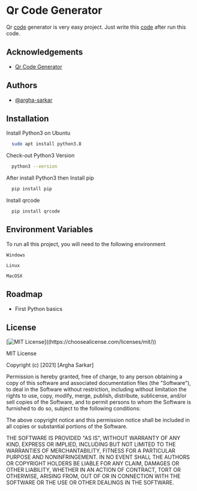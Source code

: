 # Qr Code Generator
Qr [code](https://github.com/argha-sarkar/Python-Projects/tree/main/Qr-Code-Generator) generator is very easy project. Just write this [code](https://github.com/argha-sarkar/Python-Projects/blob/main/Qr-Code-Generator/Qr-code-generator.py) after run this code.

## Acknowledgements
 - [Qr Code Generator](https://github.com/argha-sarkar/Python-Projects/tree/main/Qr-Code-Generator)

  
## Authors

- [@argha-sarkar](https://github.com/argha-sarkar)

  
## Installation

Install Python3 on Ubuntu

```bash
  sudo apt install python3.8
```
Check-out Python3 Version 

```bash
  python3 --version
```
After install Python3 then Install pip

```bash
  pip install pip
```
Install qrcode

```
  pip install qrcode
```
    
## Environment Variables

To run all this project, you will need to the following environment 

`Windows`

`Linux`

`MacOSX`

  
## Roadmap

- First Python basics


  
## License

[![MIT License](https://img.shields.io/apm/l/atomic-design-ui.svg?)]((https://choosealicense.com/licenses/mit/))


MIT License

Copyright (c) [2021] [Argha Sarkar]

Permission is hereby granted, free of charge, to any person obtaining a copy
of this software and associated documentation files (the "Software"), to deal
in the Software without restriction, including without limitation the rights
to use, copy, modify, merge, publish, distribute, sublicense, and/or sell
copies of the Software, and to permit persons to whom the Software is
furnished to do so, subject to the following conditions:

The above copyright notice and this permission notice shall be included in all
copies or substantial portions of the Software.

THE SOFTWARE IS PROVIDED "AS IS", WITHOUT WARRANTY OF ANY KIND, EXPRESS OR
IMPLIED, INCLUDING BUT NOT LIMITED TO THE WARRANTIES OF MERCHANTABILITY,
FITNESS FOR A PARTICULAR PURPOSE AND NONINFRINGEMENT. IN NO EVENT SHALL THE
AUTHORS OR COPYRIGHT HOLDERS BE LIABLE FOR ANY CLAIM, DAMAGES OR OTHER
LIABILITY, WHETHER IN AN ACTION OF CONTRACT, TORT OR OTHERWISE, ARISING FROM,
OUT OF OR IN CONNECTION WITH THE SOFTWARE OR THE USE OR OTHER DEALINGS IN THE
SOFTWARE.
  
